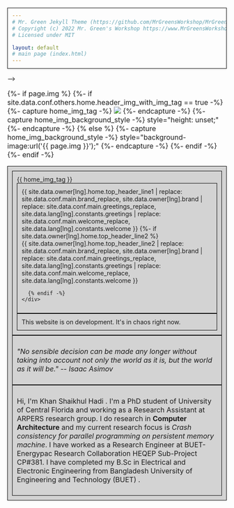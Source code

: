 ```yaml
---
# Mr. Green Jekyll Theme (https://github.com/MrGreensWorkshop/MrGreen-JekyllTheme)
# Copyright (c) 2022 Mr. Green's Workshop https://www.MrGreensWorkshop.com
# Licensed under MIT

layout: default
# main page (index.html)
---
```

<!-- {%- include multi_lng/get-pages-by-lng.liquid pages = site.posts -%} --> -->

{%- if page.img %}
  {%- if site.data.conf.others.home.header_img_with_img_tag == true -%}
    {%- capture home_img_tag -%} <img src="{{ page.img }}" /> {%- endcapture -%}
    {%- capture home_img_background_style -%} style="height: unset;" {%- endcapture -%}
  {% else %}
    {%- capture home_img_background_style -%} style="background-image:url('{{ page.img }}');" {%- endcapture -%}
  {%- endif -%}
{%- endif -%}

<div class="multipurpose-container home-heading-container">
  <div class="home-heading" {{ home_img_background_style }}>
    {{ home_img_tag }}
    <div class="home-heading-message">
      {{ site.data.owner[lng].home.top_header_line1
        | replace: site.data.conf.main.brand_replace, site.data.owner[lng].brand
        | replace: site.data.conf.main.greetings_replace, site.data.lang[lng].constants.greetings
        | replace: site.data.conf.main.welcome_replace, site.data.lang[lng].constants.welcome }}
      {%- if site.data.owner[lng].home.top_header_line2 %}
        <br>
        {{ site.data.owner[lng].home.top_header_line2
          | replace: site.data.conf.main.brand_replace, site.data.owner[lng].brand
          | replace: site.data.conf.main.greetings_replace, site.data.lang[lng].constants.greetings
          | replace: site.data.conf.main.welcome_replace, site.data.lang[lng].constants.welcome }}
          
      {% endif -%}
    </div>
  </div>
  <div class="home-intro-text markdown-style">
    This website is on development. It's in chaos right now.
  </div>
</div>

<!-- {%- if lng_pages.size > 0 and site.data.conf.others.home.new_posts %}
<div class="multipurpose-container new-posts-container">
  <h1>{{ site.data.lang[lng].home.new_posts_title }}</h1>
  <ul class="new-posts">
  {%- for _post in lng_pages limit: site.data.conf.others.home.new_posts_count_limit -%}
    <li>
      {%- assign page_title = _post.title -%}
      {%- include util/auto-content-post-title-rename.liquid title = page_title -%}
      {%- include multi_lng/get-localized-long-date-format.liquid date = _post.date -%}
      <a href="{{ site.baseurl }}{{ _post.url }}">{{ page_title }}
        <span>{{ _post.date | date: out_date_format }}</span>
      </a>
    </li>
  {% endfor -%}
    <li>
      {%- include multi_lng/get-page-by-layout.liquid layout = 'archives' -%}
      <a href="{{ site.baseurl }}{{ layout_page_obj.url }}">{{ site.data.lang[lng].home.new_posts_show_more_button }}</a>
    </li>
  </ul>
</div>
{% endif -%} -->


<style>
  div {
    border: 1px solid black;
    padding: 10px;
  }
  p {
    font-size: 12pt;
  }
</style>

<div>
  <p> <i>"No sensible decision can be made any longer without taking into account not only the world as it is, but the world as it will be." -- Isaac Asimov</i> </p>
</div>




<style>
  div {
    background-color: lightgray;
    border: 1px solid black;
    padding: 10px;
  }
  p {
    font-size: 12pt;
  }
</style>

<div>
  <p>Hi, I'm Khan Shaikhul Hadi . I'm a PhD student of University of Central Florida and working as a Research Assistant at ARPERS research group. I do research in <strong>Computer Architecture</strong> and my current research focus is <i>Crash consistency for parallel programming on persistent memory machine</i>.
   I have worked as a Research Engineer at BUET-Energypac Research Collaboration HEQEP Sub-Project CP#381. I have completed my B.Sc in Electrical and Electronic Engineering from Bangladesh University of Engineering and  Technology (BUET) . </p>
</div>

